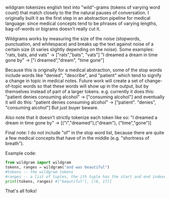 wildgram tokenizes english text into "wild"-grams (tokens of varying word count)
that match closely to the the natural pauses of conversation. I originally built
it as the first step in an abstraction pipeline for medical language: since
medical concepts tend to be phrases of varying lengths, bag-of-words or bigrams
doesn't really cut it.

Wildgrams works by measuring the size of the noise (stopwords, punctuation, and
whitespace) and breaks up the text against noise of a certain size
(it varies slightly depending on the noise).
Some examples:
"rats, bats, and vats" -> ["rats","bats", "vats"]
"I dreamed a dream in time gone by" -> ["i dreamed","dream", "time gone"]

Because this is originally for a medical abstraction, some of the stop words include
words like "denied", "describe", and "patient" which tend to signify a change
in topic in medical notes. Future work will create a set of change-of-topic words so that
these words will show up in the output, but by themselves instead of part of a
larger tokens.
e.g. currently it does this:
"patient denies consuming alcohol" -> ["consuming alcohol"]
and eventually it will do this:
"patient denies consuming alcohol" -> ["patient". "denies", "consuming alcohol"]
But just buyer beware.

Also note that it doesn't strictly tokenize each token like so:
"I dreamed a dream in time gone by" -> [("i","dreamed"),("dream"), ("time","gone")]

Final note: I do not include "of" in the stop word list, because there are quite a few
medical concepts that have of in the middle (e.g. "shortness of breath").


Example code:

```python
from wildgram import wildgram
tokens, ranges = wildgram("and was beautiful")
#tokens -- the wildgram tokens
#ranges -- a list of tuples, the ith tuple has the start and end indexes for the ith wildgram
print(tokens, ranges) #["beautiful"], [(8, 17)]
```
That's all folks!
